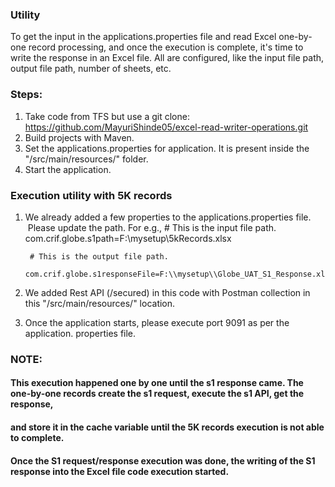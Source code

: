 ### Utility
To get the input in the applications.properties file and read Excel one-by-one record processing, and once the execution is complete, it's time to write the response in an Excel file.
All are configured, like the input file path, output file path, number of sheets, etc.

### Steps: 
1) Take code from TFS but use a git clone: https://github.com/MayuriShinde05/excel-read-writer-operations.git
2) Build projects with Maven.
3) Set the applications.properties for application. It is present inside the "/src/main/resources/" folder.
4) Start the application.


### Execution utility with 5K records
1) We already added a few properties to the applications.properties file.   Please update the path.
    For e.g.,
        # This is the input file path.
        com.crif.globe.s1path=F:\\mysetup\\5kRecords.xlsx

        # This is the output file path.
        com.crif.globe.s1responseFile=F:\\mysetup\\Globe_UAT_S1_Response.xlsx

2) We added Rest API (/secured) in this code with Postman collection in this "/src/main/resources/" location.

3) Once the application starts, please execute port 9091 as per the application. properties file.


### NOTE: 
#### This execution happened one by one until the s1 response came. The one-by-one records create the s1 request, execute the s1 API, get the response, 
#### and store it in the cache variable until the 5K records execution is not able to complete. 
#### Once the S1 request/response execution was done, the writing of the S1 response into the Excel file code execution started.
 
